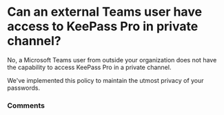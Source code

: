# Can an external Teams user have access to KeePass Pro in private channel?

<p class="no-margin">No, a Microsoft Teams user from outside your organization does not have the capability to access KeePass Pro in a private channel.</p>
<p class="no-margin"></p>
<p class="no-margin">We've implemented this policy to maintain the utmost privacy of your passwords.</p>

### Comments
<Comments />
